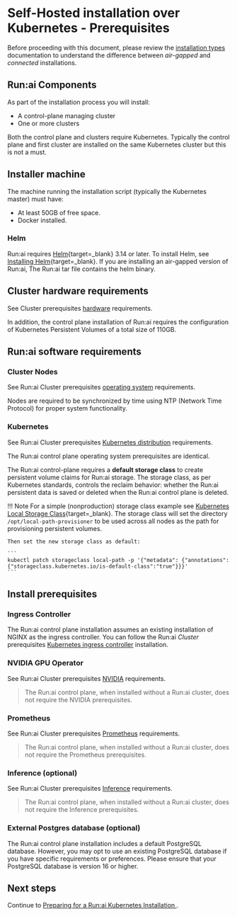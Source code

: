 # Self-Hosted installation over Kubernetes - Prerequisites

Before proceeding with this document, please review the [installation types](../../installation-types.md) documentation to understand the difference between _air-gapped_ and _connected_ installations. 

## Run:ai Components

As part of the installation process you will install:

* A control-plane managing cluster
* One or more clusters

Both the control plane and clusters require Kubernetes. Typically the control plane and first cluster are installed on the same Kubernetes cluster but this is not a must. 

## Installer machine

The machine running the installation script (typically the Kubernetes master) must have:

* At least 50GB of free space.
* Docker installed.


### Helm

Run:ai requires [Helm](https://helm.sh/){target=_blank} 3.14 or later. To install Helm, see [Installing Helm](https://helm.sh/docs/intro/install/){target=_blank}. If you are installing an air-gapped version of Run:ai, The Run:ai tar file contains the helm binary. 

## Cluster hardware requirements

See Cluster prerequisites [hardware](../../cluster-setup/cluster-prerequisites.md#hardware-requirements) requirements.

In addition, the control plane installation of Run:ai requires the configuration of Kubernetes Persistent Volumes of a total size of 110GB. 


## Run:ai software requirements

### Cluster Nodes

See Run:ai Cluster prerequisites [operating system](../../cluster-setup/cluster-prerequisites.md#operating-system) requirements.

Nodes are required to be synchronized by time using NTP (Network Time Protocol) for proper system functionality.

### Kubernetes

See Run:ai Cluster prerequisites [Kubernetes distribution](../../cluster-setup/cluster-prerequisites.md#kubernetes-distribution) requirements.

The Run:ai control plane operating system prerequisites are identical.

The Run:ai control-plane requires a __default storage class__ to create persistent volume claims for Run:ai storage. The storage class, as per Kubernetes standards, controls the reclaim behavior: whether the Run:ai persistent data is saved or deleted when the Run:ai control plane is deleted. 


!!! Note
    For a simple (nonproduction) storage class example see [Kubernetes Local Storage Class](https://kubernetes.io/docs/concepts/storage/storage-classes/#local){target=_blank}. The storage class will set the directory `/opt/local-path-provisioner` to be used across all nodes as the path for provisioning persistent volumes.

    Then set the new storage class as default:

    ```
    kubectl patch storageclass local-path -p '{"metadata": {"annotations":{"storageclass.kubernetes.io/is-default-class":"true"}}}'
    ```

## Install prerequisites

### Ingress Controller

The Run:ai control plane installation assumes an existing installation of NGINX as the ingress controller. You can follow the Run:ai _Cluster_ prerequisites [Kubernetes ingress controller](../../cluster-setup/cluster-prerequisites.md#kubernetes-ingress-controller) installation.

### NVIDIA GPU Operator

See Run:ai Cluster prerequisites [NVIDIA](../../cluster-setup/cluster-prerequisites.md#nvidia-gpu-operator) requirements.

 > The Run:ai control plane, when installed without a Run:ai cluster, does not require the NVIDIA prerequisites.

### Prometheus

See Run:ai Cluster prerequisites [Prometheus](../../cluster-setup/cluster-prerequisites.md#prometheus) requirements.

 > The Run:ai control plane, when installed without a Run:ai cluster, does not require the Prometheus prerequisites. 


### Inference (optional)

See Run:ai Cluster prerequisites [Inference](../../cluster-setup/cluster-prerequisites.md#inference) requirements.

 > The Run:ai control plane, when installed without a Run:ai cluster, does not require the Inference prerequisites. 

### External Postgres database (optional)

The Run:ai control plane installation includes a default PostgreSQL database. However, you may opt to use an existing PostgreSQL database if you have specific requirements or preferences. Please ensure that your PostgreSQL database is version 16 or higher.


## Next steps
Continue to [Preparing for a Run:ai Kubernetes Installation
](./preparations.md).
